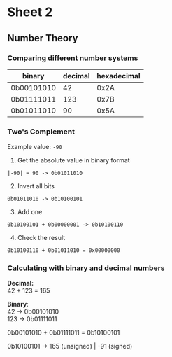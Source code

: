 # Sheet 2

## Number Theory
### Comparing different number systems

|binary|decimal|hexadecimal|
|-|-|-|
|0b00101010|42|0x2A|
|0b01111011|123|0x7B|
|0b01011010|90|0x5A|

### Two's Complement
Example value: `-90`
1) Get the absolute value in binary format
```
|-90| = 90 -> 0b01011010
```
2) Invert all bits
```
0b01011010 -> 0b10100101
```
3) Add one
```
0b10100101 + 0b00000001 -> 0b10100110
```
4) Check the result
```
0b10100110 + 0b01011010 = 0x00000000
```

### Calculating with binary and decimal numbers
**Decimal:**\
42 + 123 = 165

**Binary**:\
42 -> 0b00101010\
123 -> 0b01111011

0b00101010 + 0b01111011 = 0b10100101

0b10100101 -> 165 (unsigned) | -91 (signed)
